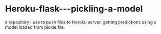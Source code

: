 # Heroku-flask---pickling-a-model
a repository i use to push files to Heroku server. getting predictions using a model loaded from pickle file.
